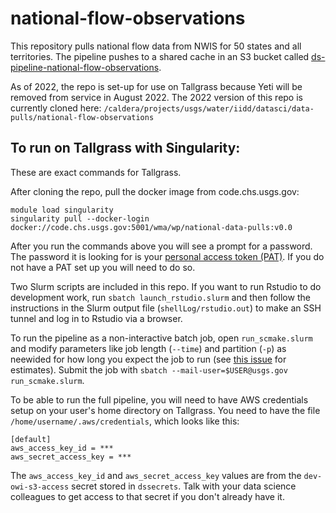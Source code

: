 # national-flow-observations
This repository pulls national flow data from NWIS for 50 states and all territories. The pipeline pushes to a shared cache in an S3 bucket called [ds-pipeline-national-flow-observations](https://s3.console.aws.amazon.com/s3/buckets/ds-pipeline-national-flow-observations/?region=us-west-2&tab=overview).

As of 2022, the repo is set-up for use on Tallgrass because Yeti will be removed from service in August 2022. The 2022 version of this repo is currently cloned here: `/caldera/projects/usgs/water/iidd/datasci/data-pulls/national-flow-observations`

## To run on Tallgrass with Singularity:
These are exact commands for Tallgrass.

After cloning the repo, pull the docker image from code.chs.usgs.gov:

```
module load singularity
singularity pull --docker-login docker://code.chs.usgs.gov:5001/wma/wp/national-data-pulls:v0.0
```
After you run the commands above you will see a prompt for a password. The password it is looking for is your [personal access token (PAT)](https://code.chs.usgs.gov/-/profile/personal_access_tokens). If you do not have a PAT set up you will need to do so.

Two Slurm scripts are included in this repo.  If you want to run Rstudio to do development work, run `sbatch launch_rstudio.slurm` and then follow the instructions in the Slurm output file (`shellLog/rstudio.out`) to make an SSH tunnel and log in to Rstudio via a browser.

To run the pipeline as a non-interactive batch job, open `run_scmake.slurm` and modify parameters like job length (`--time`) and partition (`-p`) as neewided for how long you expect the job to run (see [this issue](https://github.com/USGS-R/national-flow-observations/issues/4) for estimates). Submit the job with `sbatch --mail-user=$USER@usgs.gov run_scmake.slurm`.

To be able to run the full pipeline, you will need to have AWS credentials setup on your user's home directory on Tallgrass. You need to have the file `/home/username/.aws/credentials`, which looks like this:

```
[default]
aws_access_key_id = ***
aws_secret_access_key = ***
```

The `aws_access_key_id` and `aws_secret_access_key` values are from the `dev-owi-s3-access` secret stored in `dssecrets`. Talk with your data science colleagues to get access to that secret if you don't already have it. 